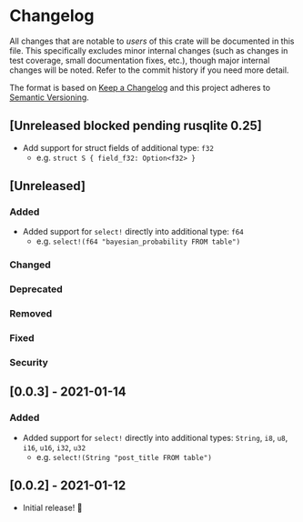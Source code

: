 # Changelog

All changes that are notable to _users_ of this crate will be documented in this file. This specifically excludes minor internal changes (such as changes in test coverage, small documentation fixes, etc.), though major internal changes will be noted. Refer to the commit history if you need more detail.

The format is based on [Keep a Changelog](https://keepachangelog.com/en/1.0.0/)
and this project adheres to [Semantic Versioning](https://semver.org/spec/v2.0.0.html).

## [Unreleased blocked pending rusqlite 0.25]

- Add support for struct fields of additional type: `f32`
  - e.g. `struct S { field_f32: Option<f32> }`

## [Unreleased]

### Added

- Added support for `select!` directly into additional type: `f64`
  - e.g. `select!(f64 "bayesian_probability FROM table")`

### Changed

### Deprecated

### Removed

### Fixed

### Security

## [0.0.3] - 2021-01-14

### Added

- Added support for `select!` directly into additional types: `String`, `i8`, `u8`, `i16`, `u16`, `i32`, `u32`
  - e.g. `select!(String "post_title FROM table")`

## [0.0.2] - 2021-01-12

- Initial release! 🎉
